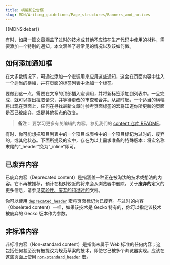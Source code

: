 ```yaml
---
title: 横幅和公告框
slug: MDN/Writing_guidelines/Page_structures/Banners_and_notices
---
```


{{MDNSidebar}}

有时，如果一篇文章涵盖了过时的技术或其他不应该在生产代码中使用的材料，需要添加一个特别的通知。本文涵盖了最常见的情况以及该如何做。

## 如何添加通知框

在大多数情况下，可通过添加一个宏调用来应用这些通知，这会在页面内容中注入一个适当的横幅，并在页面的标签列表中添加一个标签。

要做到这一点，需要在文章的顶部插入宏调用，并将新标签添加到列表中。一旦完成，就可以提出拉取请求，并等待更改的审查和合并。从那时起，一个适当的横幅将出现在页面上，任何在寻找最新文章时参考页面标签的宏将知道你所更新的页面是否已被废弃，或是其他状态的改变。

> **备注：** 要学习更多有关编辑的内容，参见我们的 [content 仓库 README](https://github.com/mdn/content)。

有时，你可能想把项目列表中的一个项目或表格中的一个项目标记为过时的、废弃的，或其他状态。下面所提及的宏中，存在为以上需求准备的特殊版本：将宏名称末尾的“\_header”换为“\_inline”即可。

## 已废弃内容

已废弃内容（Deprecated content）是指涵盖一种正在被淘汰的技术或想法的内容。它不再被推荐，预计在相对较近的将来会从浏览器中删除。关于**废弃的**定义的更多信息，请参见[实验性、废弃的和过时的](/zh-CN/docs/MDN/Writing_guidelines/Experimental_deprecated_obsolete)文档。

你可以使用 [`deprecated_header`](https://github.com/mdn/yari/blob/main/kumascript/macros/Deprecated_Header.ejs) 宏将页面标记为已废弃。与过时的内容（Obseleted content）一样，如果该技术是 Gecko 特有的，你可以指定该技术被废弃的 Gecko 版本作为参数。

## 非标准内容

非标准内容（Non-standard content）是指尚未属于 Web 标准的任何内容；这包括任何甚至没有被提议为规范草案的技术，即使它已被多个浏览器实现。应该在这些页面上使用 [`non-standard_header`](https://github.com/mdn/yari/blob/main/kumascript/macros/Non-standard_Header.ejs) 宏。
